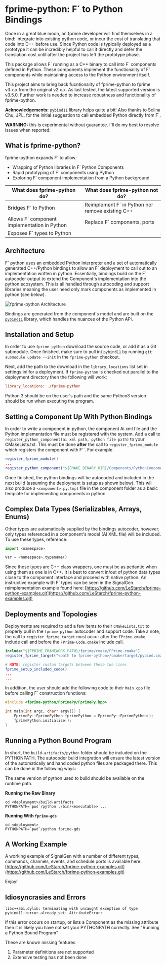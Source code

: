 # fprime-python: F´ to Python Bindings

Once in a great blue moon, an fprime developer will find themselves in a bind: integrate into existing python code, or
incur the cost of translating that code into C++ before use. Since Python code is typically deployed as a prototype it
can be incredibly helpful to call it directly and defer the translation cost until after the project has left the
prototype phase.

This package allows F´ running as a C++ binary to call into F´ components defined in Python. These components implement
the functionality of F´ components while maintaining access to the Python environment itself.

This project aims to bring back fucntionality of fprime-python to fprime v3.x.x from the original v2.x.x. As last tested, 
the latest supported version is v3.5.0. Further work is needed to increase robustness and functionality of fprime-python.

**Acknowledgements:** [`pybind11`](https://github.com/pybind/pybind11) library helps quite a bit! Also thanks to Selina
Chu, JPL, for the initial suggestion to call embedded Python directly from F´.

**WARNING:** this is experimental without guarantee. I'll do my best to resolve issues when reported.

## What is fprime-python?

fprime-python expands F´ to allow:
- Wrapping of Python libraries in F´ Python Components
- Rapid prototyping of F´ components using Python
- Exploring F´ component implementation from a Python background

| What does fprime-python do?                  | What does fprime-python not do?                  |
|----------------------------------------------|--------------------------------------------------|
| Bridges F´ to Python                         | Reimplement F´ in Python nor remove existing C++ |
| Allows F´ component implementation in Python | Replace F´ components, ports                     |
| Exposes F´ types to Python                   |                                                  |

## Architecture

F´ python uses an embedded Python interpreter and a set of automatically generated C++/Python bindings to allow an F´
deployment to call out to an implementation written in python.  Essentially, bindings build on the F´ autocoder output
to extend the Component's implementation into the python ecosystem.  This is all handled through autocoding and support
libraries meaning the user need only mark components as implemented in python (see below).

![fprime-python Architecture](./docs/fprime-python-architecture.png)

Bindings are generated from the component's model and are built on the [`pybind11`](https://github.com/pybind/pybind11)
library, which handles the nuances of the Python API.

## Installation and Setup

In order to use `fprime-python` download the source code, or add it as a Git submodule.  Once finished, make sure to
pull int `pybind11` by running `git submodule update --init` in the `fprime-python` checkout.

Next, add the path to the download in the `library_locations` list set in settings.ini for a deployment. If
`fprime-python` is checked out parallel to the deployment directory then the following will work:

```ini
library_locations: ./fprime-python
```

Python 3 should be on the user's path and the same Python3 version should be run when executing the program. 


## Setting a Component Up With Python Bindings

In order to write a component in python, the component Ai.xml file and the Python implementation file must be registered
with the system. Add a call to `register_python_component(ai xml path, python file path)` to your CMakeLists.txt. This
must be done **after** the call to `register_fprime_module` which registers the component with F´´. For example:

```cmake
register_fprime_module()
...
register_python_component("${CMAKE_BINARY_DIR}/Components/PythonComponent/PythonComponentComponentAi.xml" "${CMAKE_CURRENT_LIST_DIR}/PythonComponent.py")
```

Once finished, the python bindings will be autocoded and included in the next build (assuming the deployment is setup 
as shown below). This will also produce a `<component>.py.tmpl` file in the component folder as a basic template for
implementing components in python.

## Complex Data Types (Serializables, Arrays, Enums)

Other types are automatically supplied by the bindings autocoder, however; only types referenced in a component's model
(AI XML file) will be included. To use these types, reference:

```python
import <namespace>

var = <namespace>.typename()
```

Since these types are C++ class wrappers, one must be as pedantic when using them as one is in C++. It is best to
convert in/out of python data types close to the component interface and proceed with native python. An instructive
example with F´ types can be seen in the SignalGen reimplementation example found here:
[https://github.com/LeStarch/fprime-python-examples.git](https://github.com/LeStarch/fprime-python-examples.git)

## Deployments and Topologies

Deployments are required to add a few items to their `CMakeLists.txt` to properly pull in the `fprime-python` autocoder
and support code.  Take a note, the call to `register_fprime_target` must occur after the `FPrime.cmake` include call
and before the `FPrime-Code.cmake` include call.

```cmake
include("${FPRIME_FRAMEWORK_PATH}/fprime/cmake/FPrime.cmake")
register_fprime_target("<path to fprime-python>/cmake/target/pybind.cmake")

# NOTE: register custom targets between these two lines
fprime_setup_included_code()
...
...
```

In addition, the user should add the following code to their `Main.cpp` file before calling F´ construction functions:

```c++
#include <fprime-python/FprimePy/FprimePy.hpp>

int main(int argc, char* argv[]) {
    FprimePy::FprimePython fprimePython = FprimePy::FprimePython();
    fprimePython.initialize();
}
```

## Running a Python Bound Program

In short, the `build-artifacts/python` folder should be included on the PYTHONPATH. The autocoder build integration
will ensure the latest version of the automatically and hand coded python files are packaged there. This can be done
in the following ways:

The same version of python used to build should be available on the runtime path.

**Running the Raw Binary**

```
cd <deployment>/build-artifacts
PYTHONPATH=`pwd`/python ./bin/<executable> ...
```

**Running With `fprime-gds`**
```
cd <deployment>
PYTHONPATH=`pwd`/python fprime-gds
```

## A Working Example

A working example of SignalGen with a number of different types, commands, channels, events,
and schedule ports is available here:
[https://github.com/LeStarch/fprime-python-examples.git](https://github.com/LeStarch/fprime-python-examples.git)


Enjoy!

## Idiosyncrasies and Errors

```
libc++abi.dylib: terminating with uncaught exception of type pybind11::error_already_set: AttributeError:
```

If this error occurs on startup, or lists a Component as the missing attribute then it is likely you have not set your
PYTHONPATH correctly.  See "Running a Python Bound Program"


These are known missing features:

1. Parameter definitions are not supported
2. Extensive testing has not been done
